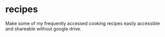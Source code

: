 # recipes

Make some of my frequently accessed cooking recipes easily accessible and shareable without google drive.
